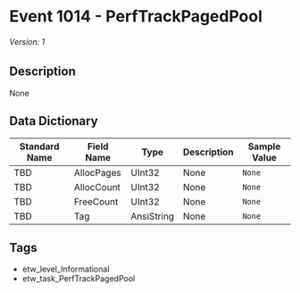 # Event 1014 - PerfTrackPagedPool
###### Version: 1

## Description
None

## Data Dictionary
|Standard Name|Field Name|Type|Description|Sample Value|
|---|---|---|---|---|
|TBD|AllocPages|UInt32|None|`None`|
|TBD|AllocCount|UInt32|None|`None`|
|TBD|FreeCount|UInt32|None|`None`|
|TBD|Tag|AnsiString|None|`None`|

## Tags
* etw_level_Informational
* etw_task_PerfTrackPagedPool